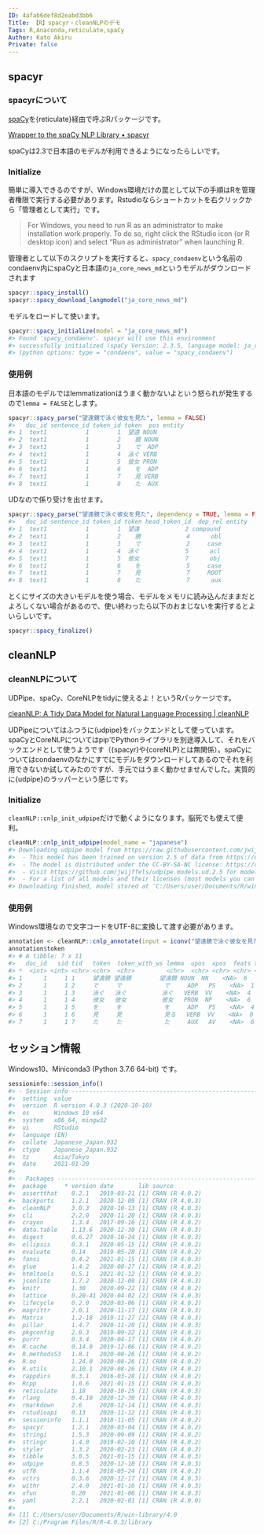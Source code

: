 ```yaml
---
ID: 4afab6def8d2eabd3bb6
Title: 【R】spacyr・cleanNLPのデモ
Tags: R,Anaconda,reticulate,spaCy
Author: Kato Akiru
Private: false
---
```


## spacyr

### spacyrについて

[spaCy](https://spacy.io/)を{reticulate}経由で呼ぶRパッケージです。

[Wrapper to the spaCy NLP Library • spacyr](https://spacyr.quanteda.io/)

spaCyは2.3で日本語のモデルが利用できるようになったらしいです。

### Initialize

簡単に導入できるのですが、Windows環境だけの罠として以下の手順はRを管理者権限で実行する必要があります。Rstudioならショートカットを右クリックから「管理者として実行」です。

> For Windows, you need to run R as an administrator to make installation work properly. To do so, right click the RStudio icon (or R desktop icon) and select “Run as administrator” when launching R.

管理者として以下のスクリプトを実行すると、`spacy_condaenv`という名前のcondaenv内にspaCyと日本語の`ja_core_news_md`というモデルがダウンロードされます

``` r
spacyr::spacy_install()
spacyr::spacy_download_langmodel("ja_core_news_md")
```

モデルをロードして使います。


```r
spacyr::spacy_initialize(model = "ja_core_news_md")
#> Found 'spacy_condaenv'. spacyr will use this environment
#> successfully initialized (spaCy Version: 2.3.5, language model: ja_core_news_md)
#> (python options: type = "condaenv", value = "spacy_condaenv")
```

### 使用例

日本語のモデルではlemmatizationはうまく動かないよという怒られが発生するので`lemma = FALSE`とします。


```r
spacyr::spacy_parse("望遠鏡で泳ぐ彼女を見た", lemma = FALSE)
#>   doc_id sentence_id token_id token  pos entity
#> 1  text1           1        1  望遠 NOUN       
#> 2  text1           1        2    鏡 NOUN       
#> 3  text1           1        3    で  ADP       
#> 4  text1           1        4  泳ぐ VERB       
#> 5  text1           1        5  彼女 PRON       
#> 6  text1           1        6    を  ADP       
#> 7  text1           1        7    見 VERB       
#> 8  text1           1        8    た  AUX
```

UDなので係り受けを出せます。


```r
spacyr::spacy_parse("望遠鏡で泳ぐ彼女を見た", dependency = TRUE, lemma = FALSE, pos = FALSE)
#>   doc_id sentence_id token_id token head_token_id  dep_rel entity
#> 1  text1           1        1  望遠             2 compound       
#> 2  text1           1        2    鏡             4      obl       
#> 3  text1           1        3    で             2     case       
#> 4  text1           1        4  泳ぐ             5      acl       
#> 5  text1           1        5  彼女             7      obj       
#> 6  text1           1        6    を             5     case       
#> 7  text1           1        7    見             7     ROOT       
#> 8  text1           1        8    た             7      aux
```

とくにサイズの大きいモデルを使う場合、モデルをメモリに読み込んだままだとよろしくない場合があるので、使い終わったら以下のおまじないを実行するとよいらしいです。


```r
spacyr::spacy_finalize()
```

## cleanNLP

### cleanNLPについて

UDPipe、spaCy、CoreNLPをtidyに使えるよ！というRパッケージです。

[cleanNLP: A Tidy Data Model for Natural Language Processing | cleanNLP](https://statsmaths.github.io/cleanNLP/)

UDPipeについてはふつうに{udpipe}をバックエンドとして使っています。spaCyとCoreNLPについてはpipでPythonライブラリを別途導入して、それをバックエンドとして使うようです（{spacyr}や{coreNLP}とは無関係）。spaCyについてはcondaenvのなかにすでにモデルをダウンロードしてあるのでそれを利用できないか試してみたのですが、手元ではうまく動かせませんでした。実質的に{udpipe}のラッパーという感じです。

### Initialize

`cleanNLP::cnlp_init_udpipe`だけで動くようになります。脳死でも使えて便利。


```r
cleanNLP::cnlp_init_udpipe(model_name = "japanese")
#> Downloading udpipe model from https://raw.githubusercontent.com/jwijffels/udpipe.models.ud.2.5/master/inst/udpipe-ud-2.5-191206/japanese-gsd-ud-2.5-191206.udpipe to C:/Users/user/Documents/R/win-library/4.0/cleanNLP/extdata/japanese-gsd-ud-2.5-191206.udpipe
#>  - This model has been trained on version 2.5 of data from https://universaldependencies.org
#>  - The model is distributed under the CC-BY-SA-NC license: https://creativecommons.org/licenses/by-nc-sa/4.0
#>  - Visit https://github.com/jwijffels/udpipe.models.ud.2.5 for model license details.
#>  - For a list of all models and their licenses (most models you can download with this package have either a CC-BY-SA or a CC-BY-SA-NC license) read the documentation at ?udpipe_download_model. For building your own models: visit the documentation by typing vignette('udpipe-train', package = 'udpipe')
#> Downloading finished, model stored at 'C:/Users/user/Documents/R/win-library/4.0/cleanNLP/extdata/japanese-gsd-ud-2.5-191206.udpipe'
```

### 使用例

Windows環境なので文字コードをUTF-8に変換して渡す必要があります。


```r
annotation <- cleanNLP::cnlp_annotate(input = iconv("望遠鏡で泳ぐ彼女を見た", to = "UTF-8"))
annotation$token
#> # A tibble: 7 x 11
#>   doc_id   sid tid   token  token_with_ws lemma  upos  xpos  feats tid_source relation
#> *  <int> <int> <chr> <chr>  <chr>         <chr>  <chr> <chr> <chr> <chr>      <chr>   
#> 1      1     1 1     望遠鏡 望遠鏡        望遠鏡 NOUN  NN    <NA>  6          obl     
#> 2      1     1 2     で     で            で     ADP   PS    <NA>  1          case    
#> 3      1     1 3     泳ぐ   泳ぐ          泳ぐ   VERB  VV    <NA>  4          acl     
#> 4      1     1 4     彼女   彼女          彼女   PRON  NP    <NA>  6          obj     
#> 5      1     1 5     を     を            を     ADP   PS    <NA>  4          case    
#> 6      1     1 6     見     見            見る   VERB  VV    <NA>  0          root    
#> 7      1     1 7     た     た            た     AUX   AV    <NA>  6          aux
```

## セッション情報

Windows10、Miniconda3 (Python 3.7.6 64-bit) です。


```r
sessioninfo::session_info()
#> - Session info ------------------------------------------------------------------------
#>  setting  value                       
#>  version  R version 4.0.3 (2020-10-10)
#>  os       Windows 10 x64              
#>  system   x86_64, mingw32             
#>  ui       RStudio                     
#>  language (EN)                        
#>  collate  Japanese_Japan.932          
#>  ctype    Japanese_Japan.932          
#>  tz       Asia/Tokyo                  
#>  date     2021-01-20                  
#> 
#> - Packages ----------------------------------------------------------------------------
#>  package     * version date       lib source        
#>  assertthat    0.2.1   2019-03-21 [1] CRAN (R 4.0.2)
#>  backports     1.2.1   2020-12-09 [1] CRAN (R 4.0.3)
#>  cleanNLP      3.0.3   2020-10-13 [1] CRAN (R 4.0.3)
#>  cli           2.2.0   2020-11-20 [1] CRAN (R 4.0.3)
#>  crayon        1.3.4   2017-09-16 [1] CRAN (R 4.0.2)
#>  data.table    1.13.6  2020-12-30 [1] CRAN (R 4.0.3)
#>  digest        0.6.27  2020-10-24 [1] CRAN (R 4.0.3)
#>  ellipsis      0.3.1   2020-05-15 [1] CRAN (R 4.0.2)
#>  evaluate      0.14    2019-05-28 [1] CRAN (R 4.0.2)
#>  fansi         0.4.2   2021-01-15 [1] CRAN (R 4.0.3)
#>  glue          1.4.2   2020-08-27 [1] CRAN (R 4.0.2)
#>  htmltools     0.5.1   2021-01-12 [1] CRAN (R 4.0.3)
#>  jsonlite      1.7.2   2020-12-09 [1] CRAN (R 4.0.3)
#>  knitr         1.30    2020-09-22 [1] CRAN (R 4.0.2)
#>  lattice       0.20-41 2020-04-02 [2] CRAN (R 4.0.3)
#>  lifecycle     0.2.0   2020-03-06 [1] CRAN (R 4.0.2)
#>  magrittr      2.0.1   2020-11-17 [1] CRAN (R 4.0.3)
#>  Matrix        1.2-18  2019-11-27 [2] CRAN (R 4.0.3)
#>  pillar        1.4.7   2020-11-20 [1] CRAN (R 4.0.3)
#>  pkgconfig     2.0.3   2019-09-22 [1] CRAN (R 4.0.2)
#>  purrr         0.3.4   2020-04-17 [1] CRAN (R 4.0.2)
#>  R.cache       0.14.0  2019-12-06 [1] CRAN (R 4.0.2)
#>  R.methodsS3   1.8.1   2020-08-26 [1] CRAN (R 4.0.2)
#>  R.oo          1.24.0  2020-08-26 [1] CRAN (R 4.0.2)
#>  R.utils       2.10.1  2020-08-26 [1] CRAN (R 4.0.2)
#>  rappdirs      0.3.1   2016-03-28 [1] CRAN (R 4.0.2)
#>  Rcpp          1.0.6   2021-01-15 [1] CRAN (R 4.0.3)
#>  reticulate    1.18    2020-10-25 [1] CRAN (R 4.0.3)
#>  rlang         0.4.10  2020-12-30 [1] CRAN (R 4.0.3)
#>  rmarkdown     2.6     2020-12-14 [1] CRAN (R 4.0.3)
#>  rstudioapi    0.13    2020-11-12 [1] CRAN (R 4.0.3)
#>  sessioninfo   1.1.1   2018-11-05 [1] CRAN (R 4.0.2)
#>  spacyr        1.2.1   2020-03-04 [1] CRAN (R 4.0.2)
#>  stringi       1.5.3   2020-09-09 [1] CRAN (R 4.0.2)
#>  stringr       1.4.0   2019-02-10 [1] CRAN (R 4.0.2)
#>  styler        1.3.2   2020-02-23 [1] CRAN (R 4.0.2)
#>  tibble        3.0.5   2021-01-15 [1] CRAN (R 4.0.3)
#>  udpipe        0.8.5   2020-12-10 [1] CRAN (R 4.0.3)
#>  utf8          1.1.4   2018-05-24 [1] CRAN (R 4.0.2)
#>  vctrs         0.3.6   2020-12-17 [1] CRAN (R 4.0.3)
#>  withr         2.4.0   2021-01-16 [1] CRAN (R 4.0.3)
#>  xfun          0.20    2021-01-06 [1] CRAN (R 4.0.3)
#>  yaml          2.2.1   2020-02-01 [1] CRAN (R 4.0.0)
#> 
#> [1] C:/Users/user/Documents/R/win-library/4.0
#> [2] C:/Program Files/R/R-4.0.3/library
```

